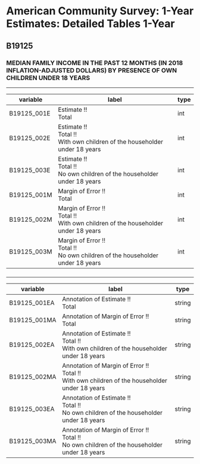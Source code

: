 # American Community Survey: 1-Year Estimates: Detailed Tables 1-Year

## B19125

### MEDIAN FAMILY INCOME IN THE PAST 12 MONTHS (IN 2018 INFLATION-ADJUSTED DOLLARS) BY PRESENCE OF OWN CHILDREN UNDER 18 YEARS

___

| variable | label | type |
| ----- | ----- | ----- |
| B19125_001E | Estimate !!<br>Total | int |
| B19125_002E | Estimate !!<br>Total !!<br>With own children of the householder under 18 years | int |
| B19125_003E | Estimate !!<br>Total !!<br>No own children of the householder under 18 years | int |
| B19125_001M | Margin of Error !!<br>Total | int |
| B19125_002M | Margin of Error !!<br>Total !!<br>With own children of the householder under 18 years | int |
| B19125_003M | Margin of Error !!<br>Total !!<br>No own children of the householder under 18 years | int |
### 

___

| variable | label | type |
| ----- | ----- | ----- |
| B19125_001EA | Annotation of Estimate !!<br>Total | string |
| B19125_001MA | Annotation of Margin of Error !!<br>Total | string |
| B19125_002EA | Annotation of Estimate !!<br>Total !!<br>With own children of the householder under 18 years | string |
| B19125_002MA | Annotation of Margin of Error !!<br>Total !!<br>With own children of the householder under 18 years | string |
| B19125_003EA | Annotation of Estimate !!<br>Total !!<br>No own children of the householder under 18 years | string |
| B19125_003MA | Annotation of Margin of Error !!<br>Total !!<br>No own children of the householder under 18 years | string |

